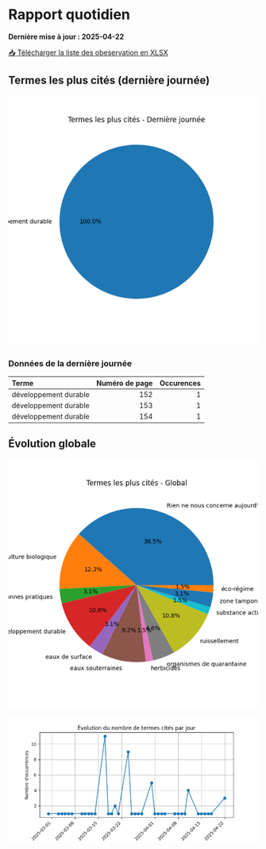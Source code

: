 # Rapport quotidien

**Dernière mise à jour : 2025-04-22**

[📥 Télécharger la liste des obeservation en XLSX](https://github.com/LlrdntCORDER/VeilleMoniteur/releases/latest/download/Data.xlsx)

## Termes les plus cités (dernière journée)

![Graphique](img/last_day_pie.png)

### Données de la dernière journée

| Terme                 |   Numéro de page |   Occurences |
|:----------------------|-----------------:|-------------:|
| développement durable |              152 |            1 |
| développement durable |              153 |            1 |
| développement durable |              154 |            1 |

## Évolution globale

![Graphique](img/global_pie.png)

![Graphique](img/evolution_line.png)

